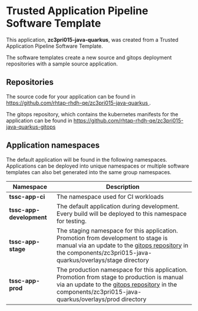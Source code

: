 # Trusted Application Pipeline Software Template

This application, **zc3pri015-java-quarkus**, was created from a Trusted Application Pipeline Software Template.

The software templates create a new source and gitops deployment repositories with a sample source application. 

## Repositories

The source code for your application can be found in [https://github.com/rhtap-rhdh-qe/zc3pri015-java-quarkus ](https://github.com/rhtap-rhdh-qe/zc3pri015-java-quarkus ).
 
The gitops repository, which contains the kubernetes manifests for the application can be found in 
[https://github.com/rhtap-rhdh-qe/zc3pri015-java-quarkus-gitops ](https://github.com/rhtap-rhdh-qe/zc3pri015-java-quarkus-gitops ) 

## Application namespaces 

The default application will be found in the following namespaces. Applications can be deployed into unique namespaces or multiple software templates can also bet generated into the same group namespaces.  

|  Namespace   |  Description   |  
| -------- | -------- |
| **tssc-app-ci** | The namespace used for CI workloads |
| **tssc-app-development** | The default application during development. Every build will be deployed to this namespace for testing. |
| **tssc-app-stage** | The staging namespace for this application. Promotion from development to stage is manual via an update to the [gitops repository](https://github.com/rhtap-rhdh-qe/zc3pri015-java-quarkus-gitops ) in the components/zc3pri015-java-quarkus/overlays/stage directory |
| **tssc-app-prod** | The production namespace for this application. Promotion from stage to production is manual via an update to the [gitops repository](https://github.com/rhtap-rhdh-qe/zc3pri015-java-quarkus-gitops ) in the components/zc3pri015-java-quarkus/overlays/prod directory |
